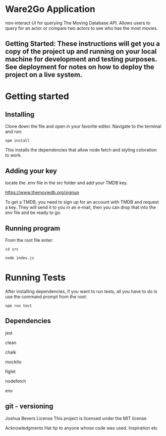 # Ware2Go Application

non-interact UI for querying The Moving Database API. Allows users to query for an actor or compare two actors to see who has the most movies.

## Getting Started: These instructions will get you a copy of the project up and running on your local machine for development and testing purposes. See deployment for notes on how to deploy the project on a live system.

# Getting started

## Installing

Clone down the file and open in your favorite editor. Navigate to the terminal and run:

`npm install`

This installs the dependencies that allow node fetch and styling coloration to work.

## Adding your key

locate the .env file in the src folder and add your TMDB key.

https://www.themoviedb.org/signup

To get a TMDB, you need to sign up for an account with TMDB and request a key. They will send it to you in an e-mail, then you can drop that into the env file and be ready to go.

## Running program

From the root file enter:

`cd src`

`node index.js `

# Running Tests

After installing dependencies, if you want to run tests, all you have to do is use the command prompt from the root:

`npm run test`

## Dependencies

jest

clean

chalk

mockito

figlet

nodefetch

env

## git - versioning

Joshua Bevers License This project is licensed under the MIT license

Acknowledgments Hat tip to anyone whose code was used. Inspiration etc
